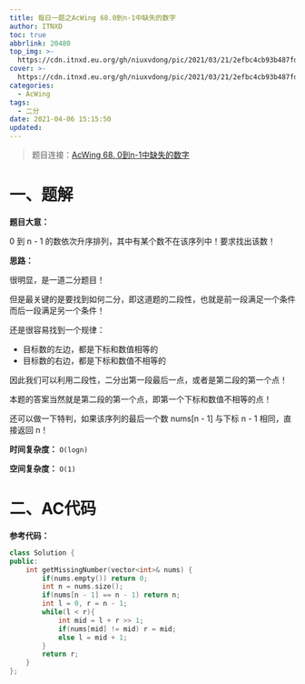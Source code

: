 ```yaml
---
title: 每日一题之AcWing 68.0到n-1中缺失的数字
author: ITNXD
toc: true
abbrlink: 20480
top_img: >-
  https://cdn.itnxd.eu.org/gh/niuxvdong/pic/2021/03/21/2efbc4cb93b487fd05b4faaa113a1b7d.png
cover: >-
  https://cdn.itnxd.eu.org/gh/niuxvdong/pic/2021/03/21/2efbc4cb93b487fd05b4faaa113a1b7d.png
categories:
  - AcWing
tags:
  - 二分
date: 2021-04-06 15:15:50
updated:
---
```








> 题目连接：[AcWing 68. 0到n-1中缺失的数字](https://www.acwing.com/problem/content/64/)





# 一、题解







**题目大意：**



0 到 n - 1 的数依次升序排列，其中有某个数不在该序列中！要求找出该数！



**思路：**



很明显，是一道二分题目！

但是最关键的是要找到如何二分，即这道题的二段性，也就是前一段满足一个条件而后一段满足另一个条件！



还是很容易找到一个规律：

- 目标数的左边，都是下标和数值相等的
- 目标数的右边，都是下标和数值不相等的

因此我们可以利用二段性，二分出第一段最后一点，或者是第二段的第一个点！

本题的答案当然就是第二段的第一个点，即第一个下标和数值不相等的点！



还可以做一下特判，如果该序列的最后一个数 nums[n - 1] 与下标 n - 1 相同，直接返回 n！





**时间复杂度：** `O(logn)`

**空间复杂度：** `O(1)`











# 二、AC代码



**参考代码：**



```c++
class Solution {
public:
    int getMissingNumber(vector<int>& nums) {
        if(nums.empty()) return 0;
        int n = nums.size();
        if(nums[n - 1] == n - 1) return n;
        int l = 0, r = n - 1;
        while(l < r){
            int mid = l + r >> 1;
            if(nums[mid] != mid) r = mid;
            else l = mid + 1;
        }
        return r;
    }
};
```

